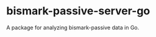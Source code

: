 bismark-passive-server-go
=========================

A package for analyzing bismark-passive data in Go.

